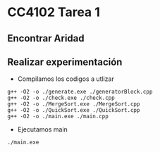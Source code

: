 # CC4102 Tarea 1

## Encontrar Aridad

## Realizar experimentación

- Compilamos los codigos a utlizar

```
g++ -O2 -o ./generate.exe ./generatorBlock.cpp
g++ -O2 -o ./check.exe ./check.cpp
g++ -O2 -o ./MergeSort.exe ./MergeSort.cpp
g++ -O2 -o ./QuickSort.exe ./QuickSort.cpp
g++ -O2 -o ./main.exe ./main.cpp
```

- Ejecutamos main

```
./main.exe
```
